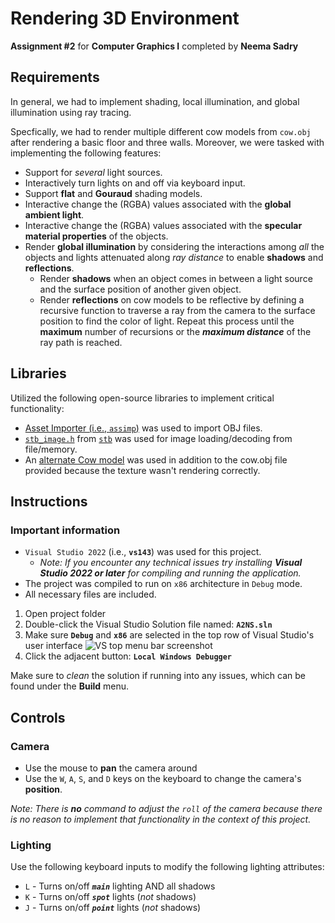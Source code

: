 # Rendering 3D Environment
**Assignment #2** for **Computer Graphics I** completed by **Neema Sadry**

## Requirements
In general, we had to implement shading, local illumination, and global illumination using ray tracing.

Specfically, we had to render multiple different cow models from `cow.obj` after rendering a basic floor and three walls. Moreover, we were tasked with implementing the following features:
  - Support for *several* light sources.
  - Interactively turn lights on and off via keyboard input.
  - Support **flat** and **Gouraud** shading models.
  - Interactive change the (RGBA) values associated with the **global ambient light**.
  - Interactive change the (RGBA) values associated with the **specular material properties** of the objects.
  - Render **global illumination** by considering the interactions among *all* the objects and lights attenuated along *ray distance* to enable **shadows** and **reflections**.
    - Render **shadows** when an object comes in between a light source and the surface position of another given object.
    - Render **reflections** on cow models to be reflective by defining a recursive function to traverse a ray from the camera to the surface position to find the color of light. Repeat this process until the **maximum** number of recursions or the ***maximum distance*** of the ray path is reached.

## Libraries
Utilized the following open-source libraries to implement critical functionality:
  - [Asset Importer (i.e., `assimp`)](https://github.com/assimp/assimp) was used to import OBJ files.
  - [`stb_image.h`](https://github.com/nothings/stb) from [`stb`](https://github.com/nothings/stb) was used for image loading/decoding from file/memory.
  - An [alternate Cow model](https://sketchfab.com/3d-models/cow-brown-29f7d53eae024e4d86d0d1360d32fa5d) was used in addition to the cow.obj file provided because the texture wasn't rendering correctly. 

## Instructions
### Important information
- `Visual Studio 2022` (i.e., **`vs143`**) was used for this project. 
  - *Note: If you encounter any technical issues try installing **Visual Studio 2022 or later** for compiling and running the application.*
- The project was compiled to run on `x86` architecture in `Debug` mode. 
- All necessary files are included.

1) Open project folder
2) Double-click the Visual Studio Solution file named: **`A2NS.sln`**
3) Make sure **`Debug`** and **`x86`** are selected in the top row of Visual Studio's user interface
![VS top menu bar screenshot](https://capture.dropbox.com/rXG0ElCAfjH65TTP)
4) Click the adjacent button: **`Local Windows Debugger`**

Make sure to *clean* the solution if running into any issues, which can be found under the **Build** menu.

## Controls
###  Camera
  - Use the mouse to **pan** the camera around
  - Use the `W`, `A`, `S`, and `D` keys on the keyboard to change the camera's **position**.

*Note: There is **no** command to adjust the `roll` of the camera because there is no reason to implement that functionality in the context of this project.*

### Lighting
Use the following keyboard inputs to modify the following lighting attributes:
- `L` - Turns on/off ***`main`*** lighting AND all shadows
- `K` - Turns on/off ***`spot`*** lights (*not* shadows)
- `J` - Turns on/off ***`point`*** lights (*not* shadows)


